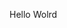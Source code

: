 Hello Wolrd
































































































































































































































































































































































































































































































































































































































































































































































































































































































































































































































































































































































































































































































































































































































































































































































































































































































































































































































































































































































































































































































































































































































































































































































































































































































































































































































































































































































































































































































































































































































































































































































































































































































